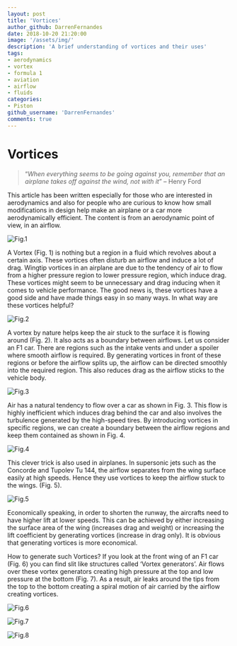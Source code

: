 ```yaml
---
layout: post
title: 'Vortices'
author_github: DarrenFernandes
date: 2018-10-20 21:20:00
image: '/assets/img/'
description: 'A brief understanding of vortices and their uses'
tags:
- aerodynamics
- vortex
- formula 1
- aviation
- airflow
- fluids
categories: 
- Piston
github_username: 'DarrenFernandes'
comments: true
---
```

# Vortices

> “_When everything seems to be going against you, remember that an airplane takes off against the wind, not with it_” – Henry Ford

This article has been written especially for those who are interested in aerodynamics and also for people who are curious to know how small modifications in design help make an airplane or a car more aerodynamically efficient. The content is from an aerodynamic point of view, in an airflow.  

![Fig.1](/blog/assets/img/vortices/1.jpg "Fig.1")  

A Vortex (Fig. 1) is nothing but a region in a fluid which revolves about a certain axis. These vortices often disturb an airflow and induce a lot of drag. Wingtip vortices in an airplane are due to the tendency of air to flow from a higher pressure region to lower pressure region, which induce drag. These vortices might seem to be unnecessary and drag inducing when it comes to vehicle performance. The good news is, these vortices have a good side and have made things easy in so many ways.
In what way are these vortices helpful?  

![Fig.2](/blog/assets/img/vortices/2.PNG "Fig.2")

A vortex by nature helps keep the air stuck to the surface it is flowing around (Fig. 2). It also acts as a boundary between airflows. Let us consider an F1 car. There are regions such as the intake vents and under a spoiler where smooth airflow is required. By generating vortices in front of these regions or before the airflow splits up, the airflow can be directed smoothly into the required region. This also reduces drag as the airflow sticks to the vehicle body.

![Fig.3](/blog/assets/img/vortices/3.PNG "Fig.3")

Air has a natural tendency to flow over a car as shown in Fig. 3. This flow is highly inefficient which induces drag behind the car and also involves the turbulence generated by the high-speed tires. By introducing vortices in specific regions, we can create a boundary between the airflow regions and keep them contained as shown in Fig. 4.

![Fig.4](/blog/assets/img/vortices/4.PNG "Fig.4")

This clever trick is also used in airplanes. In supersonic jets such as the Concorde and Tupolev Tu 144, the airflow separates from the wing surface easily at high speeds. Hence they use vortices to keep the airflow stuck to the wings. (Fig. 5).

![Fig.5](/blog/assets/img/vortices/5.JPG "Fig.5")

Economically speaking, in order to shorten the runway, the aircrafts need to have higher lift at lower speeds. This can be achieved by either increasing the surface area of the wing (increases drag and weight) or increasing the lift coefficient by generating vortices (increase in drag only). It is obvious that generating vortices is more economical.

How to generate such Vortices? If you look at the front wing of an F1 car (Fig. 6) you can find slit like structures called ‘Vortex generators’. Air flows over these vortex generators creating high pressure at the top and low pressure at the bottom (Fig. 7). As a result, air leaks around the tips from the top to the bottom creating a spiral motion of air carried by the airflow creating vortices.  

![Fig.6](/blog/assets/img/vortices/6.PNG "Fig.6" )  

![Fig.7](/blog/assets/img/vortices/7.PNG "Fig.7")  

![Fig.8](/blog/assets/img/vortices/8.jpg "Fig.8")  